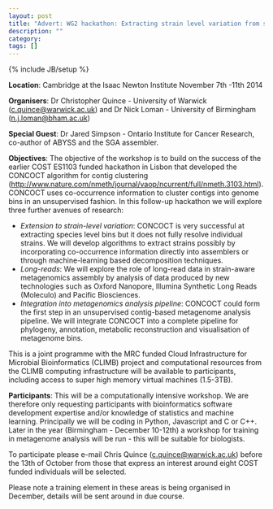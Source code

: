 ```yaml
---
layout: post
title: "Advert: WG2 hackathon: Extracting strain level variation from shotgun metagenome data"
description: ""
category: 
tags: []
---
```

{% include JB/setup %}

**Location**:       Cambridge at the Isaac Newton Institute November 7th -11th 2014

**Organisers**:     Dr Christopher Quince - University of Warwick (c.quince@warwick.ac.uk) and Dr Nick Loman - University of Birmingham (n.j.loman@bham.ac.uk)

**Special Guest**:  Dr Jared Simpson - Ontario Institute for Cancer Research, co-author of ABYSS and the SGA assembler.

**Objectives**: The objective of the workshop is to build on the success of the earlier COST ES1103 funded hackathon in Lisbon that developed the CONCOCT algorithm for contig clustering (<http://www.nature.com/nmeth/journal/vaop/ncurrent/full/nmeth.3103.html>). CONCOCT uses co-occurrence information to cluster contigs into genome bins in an unsupervised fashion. In this follow-up hackathon we will explore three further avenues of research:

- *Extension to strain-level variation*: CONCOCT is very successful at extracting species level bins but it does not fully resolve individual strains. We will develop algorithms to extract strains possibly by    incorporating co-occurrence information directly into assemblers or through machine-learning based decomposition techniques.
- *Long-reads*: We will explore the role of long-read data in strain-aware metagenomics assembly by analysis of data produced by new technologies such as Oxford Nanopore, Illumina Synthetic Long Reads        (Moleculo) and Pacific Biosciences.
- *Integration into metagenomics analysis pipeline*: CONCOCT could form the first step in an unsupervised contig-based metagenome analysis pipeline. We will integrate CONCOCT into a complete pipeline for phylogeny, annotation, metabolic reconstruction and visualisation of metagenome bins.

This is a joint programme with the MRC funded Cloud Infrastructure for Microbial Bioinformatics (CLIMB) project and computational resources from the CLIMB computing infrastructure will be available to participants, including access to super high memory virtual machines (1.5-3TB).

**Participants**: This will be a computationally intensive workshop. We are therefore only requesting participants with bioinformatics software development expertise and/or knowledge of statistics and machine learning. Principally we will be coding in Python, Javascript and C or C++. Later in the year (Birmingham - December 10-12th) a workshop for training in metagenome analysis will be run - this will be suitable for biologists.

To participate please e-mail Chris Quince (c.quince@warwick.ac.uk) before the 13th of October from those that express an interest around eight COST funded individuals will be selected.

Please note a training element in these areas is being organised in December, details will be sent around in due course.


